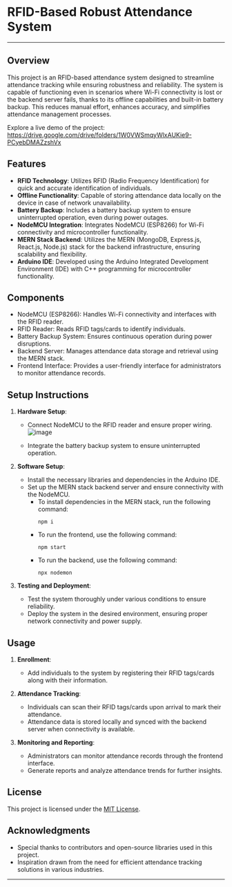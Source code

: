 # RFID-Based Robust Attendance System

---

## Overview

This project is an RFID-based attendance system designed to streamline attendance tracking while ensuring robustness and reliability. The system is capable of functioning even in scenarios where Wi-Fi connectivity is lost or the backend server fails, thanks to its offline capabilities and built-in battery backup. This reduces manual effort, enhances accuracy, and simplifies attendance management processes.

Explore a live demo of the project:
https://drive.google.com/drive/folders/1W0VWSmqyWlxAUKie9-PCyebDMAZzshVx

## Features

- **RFID Technology**: Utilizes RFID (Radio Frequency Identification) for quick and accurate identification of individuals.
- **Offline Functionality**: Capable of storing attendance data locally on the device in case of network unavailability.
- **Battery Backup**: Includes a battery backup system to ensure uninterrupted operation, even during power outages.
- **NodeMCU Integration**: Integrates NodeMCU (ESP8266) for Wi-Fi connectivity and microcontroller functionality.
- **MERN Stack Backend**: Utilizes the MERN (MongoDB, Express.js, React.js, Node.js) stack for the backend infrastructure, ensuring scalability and flexibility.
- **Arduino IDE**: Developed using the Arduino Integrated Development Environment (IDE) with C++ programming for microcontroller functionality.

## Components

- NodeMCU (ESP8266): Handles Wi-Fi connectivity and interfaces with the RFID reader.
- RFID Reader: Reads RFID tags/cards to identify individuals.
- Battery Backup System: Ensures continuous operation during power disruptions.
- Backend Server: Manages attendance data storage and retrieval using the MERN stack.
- Frontend Interface: Provides a user-friendly interface for administrators to monitor attendance records.

## Setup Instructions

1. **Hardware Setup**:
   - Connect NodeMCU to the RFID reader and ensure proper wiring.
     ![image](https://github.com/aryan-garg0729/RFID-based-attendance-system/assets/155893692/e76a1364-e20b-41e5-883b-ee844f7f3524)

   - Integrate the battery backup system to ensure uninterrupted operation.

2. **Software Setup**:
   - Install the necessary libraries and dependencies in the Arduino IDE.
   - Set up the MERN stack backend server and ensure connectivity with the NodeMCU.
     - To install dependencies in the MERN stack, run the following command:
       ```
       npm i
       ```
     - To run the frontend, use the following command:
       ```
       npm start
       ```
     - To run the backend, use the following command:
       ```
       npx nodemon
       ```

3. **Testing and Deployment**:
   - Test the system thoroughly under various conditions to ensure reliability.
   - Deploy the system in the desired environment, ensuring proper network connectivity and power supply.

## Usage

1. **Enrollment**:
   - Add individuals to the system by registering their RFID tags/cards along with their information.

2. **Attendance Tracking**:
   - Individuals can scan their RFID tags/cards upon arrival to mark their attendance.
   - Attendance data is stored locally and synced with the backend server when connectivity is available.

3. **Monitoring and Reporting**:
   - Administrators can monitor attendance records through the frontend interface.
   - Generate reports and analyze attendance trends for further insights.

## License

This project is licensed under the [MIT License](LICENSE).

## Acknowledgments

- Special thanks to contributors and open-source libraries used in this project.
- Inspiration drawn from the need for efficient attendance tracking solutions in various industries.

---

